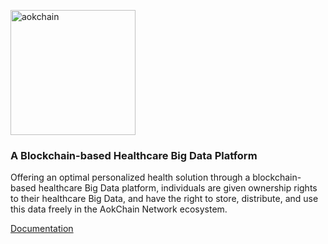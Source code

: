 <p>
  <a href="https://aokchain.io/">
    <img src="https://i.imgur.com/M7pRy0w.png" width="200px" alt="aokchain" />
  </a>
</p>
<h3>A Blockchain-based Healthcare Big Data Platform</h3>
<p>Offering an optimal personalized health solution through a blockchain-based healthcare Big Data platform, individuals are given ownership rights to their healthcare Big Data, and have the right to store, distribute, and use this data freely in the AokChain Network ecosystem.</p>
<a href="doc/">Documentation</a>
